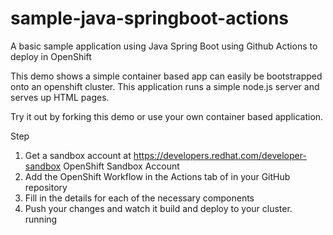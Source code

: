 # sample-java-springboot-actions
A basic sample application using Java Spring Boot using Github Actions to deploy in OpenShift

This demo shows a simple container based app can easily be bootstrapped onto an openshift cluster. This application runs a simple node.js server and serves up HTML pages.

Try it out by forking this demo or use your own container based application.

Step	
1. Get a sandbox account at https://developers.redhat.com/developer-sandbox	OpenShift Sandbox Account
2. Add the OpenShift Workflow in the Actions tab of in your GitHub repository
3. Fill in the details for each of the necessary components
4. Push your changes and watch it build and deploy to your cluster.	running
